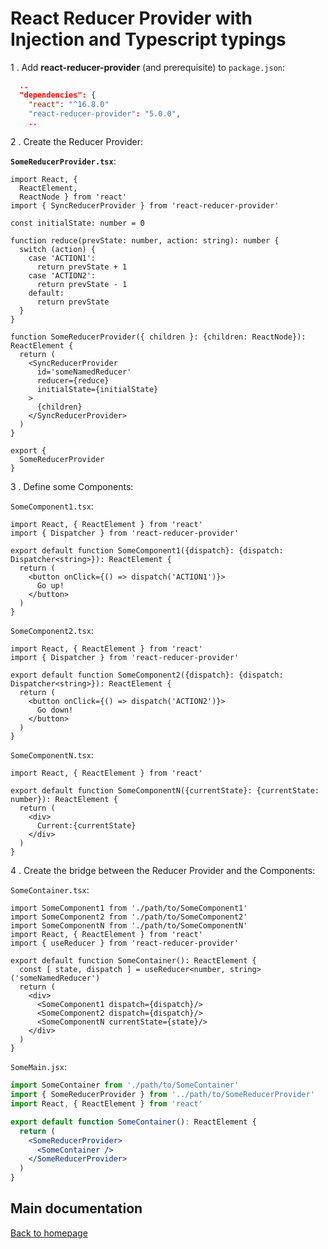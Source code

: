 # React Reducer Provider with Injection and Typescript typings

1 . Add **react-reducer-provider** (and prerequisite) to `package.json`:

```json
  ..
  "dependencies": {
    "react": "^16.8.0"
    "react-reducer-provider": "5.0.0",
    ..
```

2 . Create the Reducer Provider:

**`SomeReducerProvider.tsx`**:

```tsx
import React, {
  ReactElement,
  ReactNode } from 'react'
import { SyncReducerProvider } from 'react-reducer-provider'

const initialState: number = 0

function reduce(prevState: number, action: string): number {
  switch (action) {
    case 'ACTION1':
      return prevState + 1
    case 'ACTION2':
      return prevState - 1
    default:
      return prevState
  }
}

function SomeReducerProvider({ children }: {children: ReactNode}): ReactElement {
  return (
    <SyncReducerProvider
      id='someNamedReducer'
      reducer={reduce}
      initialState={initialState}
    >
      {children}
    </SyncReducerProvider>
  )
}

export {
  SomeReducerProvider
}
```

3 . Define some Components:

`SomeComponent1.tsx`:

```tsx
import React, { ReactElement } from 'react'
import { Dispatcher } from 'react-reducer-provider'

export default function SomeComponent1({dispatch}: {dispatch: Dispatcher<string>}): ReactElement {
  return (
    <button onClick={() => dispatch('ACTION1')}>
      Go up!
    </button>
  )
}
```

`SomeComponent2.tsx`:

```tsx
import React, { ReactElement } from 'react'
import { Dispatcher } from 'react-reducer-provider'

export default function SomeComponent2({dispatch}: {dispatch: Dispatcher<string>}): ReactElement {
  return (
    <button onClick={() => dispatch('ACTION2')}>
      Go down!
    </button>
  )
}
```

`SomeComponentN.tsx`:

```tsx
import React, { ReactElement } from 'react'

export default function SomeComponentN({currentState}: {currentState: number}): ReactElement {
  return (
    <div>
      Current:{currentState}
    </div>
  )
}
```

4 . Create the bridge between the Reducer Provider and the Components:

`SomeContainer.tsx`:

```tsx
import SomeComponent1 from './path/to/SomeComponent1'
import SomeComponent2 from './path/to/SomeComponent2'
import SomeComponentN from './path/to/SomeComponentN'
import React, { ReactElement } from 'react'
import { useReducer } from 'react-reducer-provider'

export default function SomeContainer(): ReactElement {
  const [ state, dispatch ] = useReducer<number, string>('someNamedReducer')
  return (
    <div>
      <SomeComponent1 dispatch={dispatch}/>
      <SomeComponent2 dispatch={dispatch}/>
      <SomeComponentN currentState={state}/>
    </div>
  )
}
```

`SomeMain.jsx`:

```jsx
import SomeContainer from './path/to/SomeContainer'
import { SomeReducerProvider } from '../path/to/SomeReducerProvider'
import React, { ReactElement } from 'react'

export default function SomeContainer(): ReactElement {
  return (
    <SomeReducerProvider>
      <SomeContainer />
    </SomeReducerProvider>
  )
}
```

## Main documentation

[Back to homepage](../README.md)
